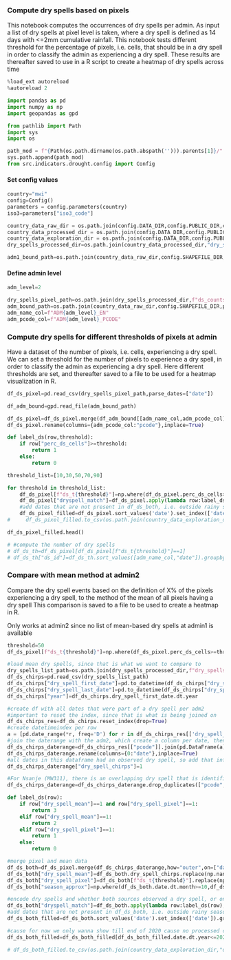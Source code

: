 ### Compute dry spells based on pixels
This notebook computes the occurrences of dry spells per admin. As input a list of dry spells at pixel level is taken, where a dry spell is defined as 14 days with <=2mm cumulative rainfall. This notebook tests different threshold for the percentage of pixels, i.e. cells, that should be in a dry spell in order to classify the admin as experiencing a dry spell. These results are thereafter saved to use in a R script to create a heatmap of dry spells across time

```python
%load_ext autoreload
%autoreload 2
```

```python
import pandas as pd
import numpy as np
import geopandas as gpd

from pathlib import Path
import sys
import os

path_mod = f"{Path(os.path.dirname(os.path.abspath(''))).parents[1]}/"
sys.path.append(path_mod)
from src.indicators.drought.config import Config
```

#### Set config values

```python
country="mwi"
config=Config()
parameters = config.parameters(country)
iso3=parameters["iso3_code"]

country_data_raw_dir = os.path.join(config.DATA_DIR,config.PUBLIC_DIR,config.RAW_DIR,iso3)
country_data_processed_dir = os.path.join(config.DATA_DIR,config.PUBLIC_DIR,config.PROCESSED_DIR,iso3)
country_data_exploration_dir = os.path.join(config.DATA_DIR,config.PUBLIC_DIR,"exploration",iso3)
dry_spells_processed_dir=os.path.join(country_data_processed_dir,"dry_spells")

adm1_bound_path=os.path.join(country_data_raw_dir,config.SHAPEFILE_DIR,parameters["path_admin1_shp"])
```

#### Define admin level

```python
adm_level=2
```

```python
dry_spells_pixel_path=os.path.join(dry_spells_processed_dir,f"ds_counts_per_pixel_adm{adm_level}.csv")
adm_bound_path=os.path.join(country_data_raw_dir,config.SHAPEFILE_DIR,parameters[f"path_admin{adm_level}_shp"])
adm_name_col=f"ADM{adm_level}_EN"
adm_pcode_col=f"ADM{adm_level}_PCODE"
```

### Compute dry spells for different thresholds of pixels at admin
Have a dataset of the number of pixels, i.e. cells, experiencing a dry spell. We can set a threshold for the number of pixels to experience a dry spell, in order to classify the admin as experiencing a dry spell. Here different thresholds are set, and thereafter saved to a file to be used for a heatmap visualization in R. 

```python
df_ds_pixel=pd.read_csv(dry_spells_pixel_path,parse_dates=["date"])
```

```python
df_adm_bound=gpd.read_file(adm_bound_path)
```

```python
df_ds_pixel=df_ds_pixel.merge(df_adm_bound[[adm_name_col,adm_pcode_col]],how="left",on=adm_name_col)
df_ds_pixel.rename(columns={adm_pcode_col:"pcode"},inplace=True)
```

```python
def label_ds(row,threshold):
    if row["perc_ds_cells"]>=threshold:
        return 1
    else:
        return 0
```

```python
threshold_list=[10,30,50,70,90]
```

```python
for threshold in threshold_list:
    df_ds_pixel[f"ds_t{threshold}"]=np.where(df_ds_pixel.perc_ds_cells>=threshold,1,0)
    df_ds_pixel["dryspell_match"]=df_ds_pixel.apply(lambda row:label_ds(row,threshold),axis=1)
    #add dates that are not present in df_ds_both, i.e. outside rainy season
    df_ds_pixel_filled=df_ds_pixel.sort_values('date').set_index(['date']).groupby(adm_name_col).apply(lambda x: x.reindex(pd.date_range(pd.to_datetime('01-01-2000'), pd.to_datetime('31-12-2020'), name='date'),fill_value=0).drop(adm_name_col,axis=1).reset_index()).reset_index().drop("level_1",axis=1)
#     df_ds_pixel_filled.to_csv(os.path.join(country_data_exploration_dir,"dryspells",f"dryspells_pixel_adm{adm_level}_th{threshold}_viz.csv"))
```

```python
df_ds_pixel_filled.head()
```

```python
# #compute the number of dry spells
# df_ds_th=df_ds_pixel[df_ds_pixel[f"ds_t{threshold}"]==1]
# df_ds_th["ds_id"]=df_ds_th.sort_values([adm_name_col,"date"]).groupby(adm_name_col).date.diff().dt.days.ne(1).cumsum()
```

### Compare with mean method at admin2
Compare the dry spell events based on the definition of X% of the pixels experiencing a dry spell, to the method of the mean of all pixels having a dry spell
This comparison is saved to a file to be used to create a heatmap in R.    

Only works at admin2 since no list of mean-based dry spells at admin1 is available

```python
threshold=50
df_ds_pixel[f"ds_t{threshold}"]=np.where(df_ds_pixel.perc_ds_cells>=threshold,1,0)
```

```python
#load mean dry spells, since that is what we want to compare to
dry_spells_list_path=os.path.join(dry_spells_processed_dir,f"dry_spells_during_rainy_season_list_2000_2020_mean_back.csv")
df_ds_chirps=pd.read_csv(dry_spells_list_path)
df_ds_chirps["dry_spell_first_date"]=pd.to_datetime(df_ds_chirps["dry_spell_first_date"])
df_ds_chirps["dry_spell_last_date"]=pd.to_datetime(df_ds_chirps["dry_spell_last_date"])
df_ds_chirps["year"]=df_ds_chirps.dry_spell_first_date.dt.year

#create df with all dates that were part of a dry spell per adm2
#important to reset the index, since that is what is being joined on
df_ds_chirps_res=df_ds_chirps.reset_index(drop=True)
#create datetimeindex per row
a = [pd.date_range(*r, freq='D') for r in df_ds_chirps_res[['dry_spell_first_date', 'dry_spell_last_date']].values]
#join the daterange with the adm2, which create a column per date, then stack to have each adm2-date combination
df_ds_chirps_daterange=df_ds_chirps_res[["pcode"]].join(pd.DataFrame(a)).set_index(["pcode"]).stack().droplevel(-1).reset_index()
df_ds_chirps_daterange.rename(columns={0:"date"},inplace=True)
#all dates in this dataframe had an observed dry spell, so add that information
df_ds_chirps_daterange["dry_spell_chirps"]=1

#For Nsanje (MW311), there is an overlapping dry spell that is identified as two separate dry spells --> causes duplicate dates
df_ds_chirps_daterange=df_ds_chirps_daterange.drop_duplicates(["pcode","date"])
```

```python
def label_ds(row):
    if row["dry_spell_mean"]==1 and row["dry_spell_pixel"]==1:
        return 3
    elif row["dry_spell_mean"]==1:
        return 2
    elif row["dry_spell_pixel"]==1:
        return 1
    else:
        return 0
```

```python
#merge pixel and mean data
df_ds_both=df_ds_pixel.merge(df_ds_chirps_daterange,how="outer",on=["date","pcode"])
df_ds_both["dry_spell_mean"]=df_ds_both.dry_spell_chirps.replace(np.nan,0)
df_ds_both["dry_spell_pixel"]=df_ds_both[f"ds_t{threshold}"].replace(np.nan,0)
df_ds_both["season_approx"]=np.where(df_ds_both.date.dt.month>=10,df_ds_both.date.dt.year,df_ds_both.date.dt.year-1)

#encode dry spells and whether both sources observed a dry spell, or only one of the two
df_ds_both["dryspell_match"]=df_ds_both.apply(lambda row:label_ds(row),axis=1)
#add dates that are not present in df_ds_both, i.e. outside rainy season
df_ds_both_filled=df_ds_both.sort_values('date').set_index(['date']).groupby('pcode').apply(lambda x: x.reindex(pd.date_range(pd.to_datetime('01-01-2000'), pd.to_datetime('31-12-2020'), name='date'),fill_value=0).drop('pcode',axis=1).reset_index())
```

```python
#cause for now we only wanna show till end of 2020 cause no processed chirps data after that
df_ds_both_filled=df_ds_both_filled[df_ds_both_filled.date.dt.year<=2020]
```

```python
# df_ds_both_filled.to_csv(os.path.join(country_data_exploration_dir,"dryspells",f"dryspells_mean_pixel_th{threshold}_viz.csv"))
```
